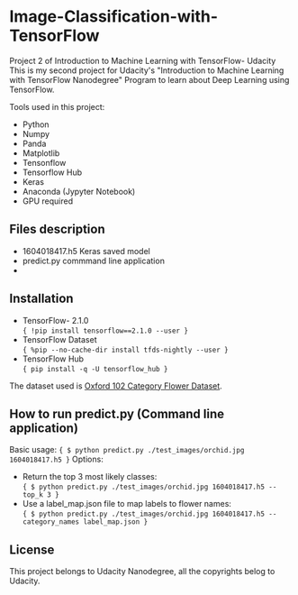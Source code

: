 # Image-Classification-with-TensorFlow
Project 2 of Introduction to Machine Learning with TensorFlow- Udacity
This is my second project for Udacity's "Introduction to Machine Learning with TensorFlow Nanodegree" Program to learn about Deep Learning using TensorFlow.

Tools used in this project:

- Python
- Numpy
- Panda
- Matplotlib
- Tensonflow
- Tensorflow Hub
- Keras
- Anaconda (Jypyter Notebook)
- GPU required

## Files description  
- 1604018417.h5 Keras saved model
- predict.py commmand line application
- 

## Installation
- TensorFlow- 2.1.0  
`{ !pip install tensorflow==2.1.0 --user }`  
- TensorFlow Dataset  
`{ %pip --no-cache-dir install tfds-nightly --user }`
- TensorFlow Hub  
`{ pip install -q -U tensorflow_hub }`

The dataset used is [Oxford 102 Category Flower Dataset](https://www.tensorflow.org/datasets/catalog/oxford_flowers102).

## How to run predict.py (Command line application)
Basic usage:
`{ $ python predict.py ./test_images/orchid.jpg 1604018417.h5 }`
Options:  
- Return the top 3 most likely classes:  
`{ $ python predict.py ./test_images/orchid.jpg 1604018417.h5 --top_k 3 }`
- Use a label_map.json file to map labels to flower names:  
`{ $ python predict.py ./test_images/orchid.jpg 1604018417.h5 --category_names label_map.json }`

## License

This project belongs to Udacity Nanodegree, all the copyrights belog to Udacity.
